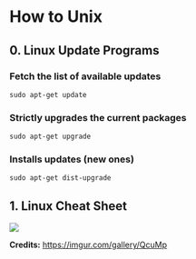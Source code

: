 # How to Unix

## 0. Linux Update Programs

### Fetch the list of available updates
`sudo apt-get update`

### Strictly upgrades the current packages
`sudo apt-get upgrade`

### Installs updates (new ones)
`sudo apt-get dist-upgrade`

## 1. Linux Cheat Sheet

![][img cheat-sheet]

[img cheat-sheet]: images/cBujR5Y.jpg

**Credits:** https://imgur.com/gallery/QcuMp
